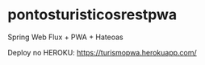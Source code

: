 # pontosturisticosrestpwa
Spring Web Flux + PWA + Hateoas

Deploy no HEROKU: https://turismopwa.herokuapp.com/
